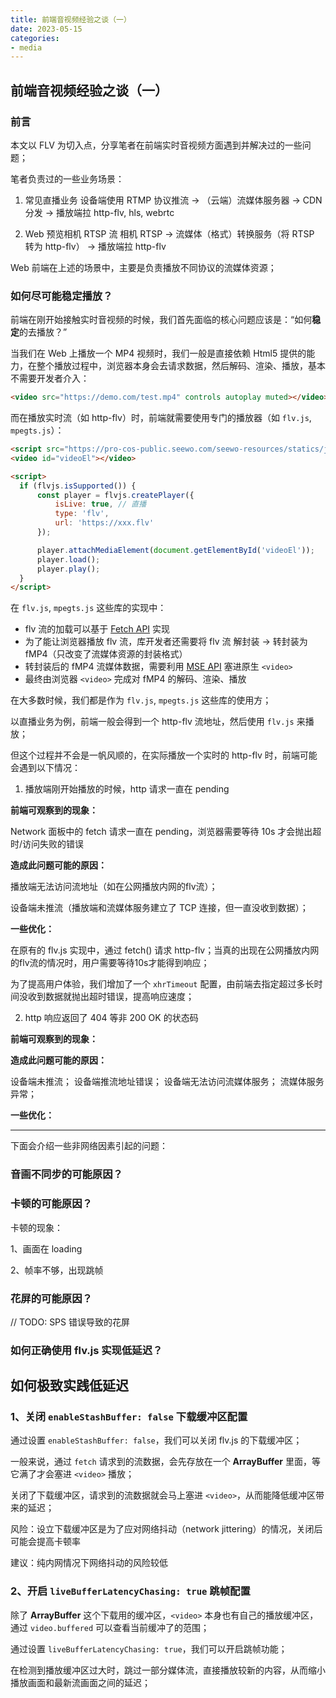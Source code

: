 ```yaml
---
title: 前端音视频经验之谈（一）
date: 2023-05-15
categories:
- media
---
```


## 前端音视频经验之谈（一）

### 前言

本文以 FLV 为切入点，分享笔者在前端实时音视频方面遇到并解决过的一些问题；

笔者负责过的一些业务场景：

1. 常见直播业务
设备端使用 RTMP 协议推流 -> （云端）流媒体服务器 -> CDN 分发 -> 播放端拉 http-flv, hls, webrtc

2. Web 预览相机 RTSP 流
相机 RTSP -> 流媒体（格式）转换服务（将 RTSP 转为 http-flv） -> 播放端拉 http-flv

Web 前端在上述的场景中，主要是负责播放不同协议的流媒体资源；

### 如何尽可能稳定播放？

前端在刚开始接触实时音视频的时候，我们首先面临的核心问题应该是：“如何**稳定**的去播放？”

当我们在 Web 上播放一个 MP4 视频时，我们一般是直接依赖 Html5 提供的能力，在整个播放过程中，浏览器本身会去请求数据，然后解码、渲染、播放，基本不需要开发者介入：

```html
<video src="https://demo.com/test.mp4" controls autoplay muted></video>
```

而在播放实时流（如 http-flv）时，前端就需要使用专门的播放器（如 `flv.js`, `mpegts.js`）：

```html
<script src="https://pro-cos-public.seewo.com/seewo-resources/statics/js/flvjs/1.7.12-rc.2/flv.min.js"></script>
<video id="videoEl"></video>

<script>
  if (flvjs.isSupported()) {
      const player = flvjs.createPlayer({
          isLive: true, // 直播
          type: 'flv',
          url: 'https://xxx.flv'
      });

      player.attachMediaElement(document.getElementById('videoEl'));
      player.load();
      player.play();
  }
</script>
```

在 `flv.js`, `mpegts.js` 这些库的实现中：

- flv 流的加载可以基于 [Fetch API](https://developer.mozilla.org/zh-CN/docs/Web/API/fetch) 实现
- 为了能让浏览器播放 flv 流，库开发者还需要将 flv 流 解封装 -> 转封装为 fMP4（只改变了流媒体资源的封装格式）
- 转封装后的 fMP4 流媒体数据，需要利用 [MSE API](https://developer.mozilla.org/zh-CN/docs/Web/API/Media_Source_Extensions_API) 塞进原生 `<video>`
- 最终由浏览器 `<video>` 完成对 fMP4 的解码、渲染、播放

在大多数时候，我们都是作为 `flv.js`, `mpegts.js` 这些库的使用方；

以直播业务为例，前端一般会得到一个 http-flv 流地址，然后使用 `flv.js` 来播放；

但这个过程并不会是一帆风顺的，在实际播放一个实时的 http-flv 时，前端可能会遇到以下情况：

1. 播放端刚开始播放的时候，http 请求一直在 pending

**前端可观察到的现象：**

Network 面板中的 fetch 请求一直在 pending，浏览器需要等待 10s 才会抛出超时/访问失败的错误

**造成此问题可能的原因：**

播放端无法访问流地址（如在公网播放内网的flv流）；

设备端未推流（播放端和流媒体服务建立了 TCP 连接，但一直没收到数据）；

**一些优化：**

在原有的 flv.js 实现中，通过 fetch() 请求 http-flv；当真的出现在公网播放内网的flv流的情况时，用户需要等待10s才能得到响应；

为了提高用户体验，我们增加了一个 `xhrTimeout` 配置，由前端去指定超过多长时间没收到数据就抛出超时错误，提高响应速度；

2. http 响应返回了 404 等非 200 OK 的状态码

**前端可观察到的现象：**

**造成此问题可能的原因：**

设备端未推流；
设备端推流地址错误；
设备端无法访问流媒体服务；
流媒体服务异常；

**一些优化：**



<!-- | 现象 | 播放端可能导致问题的原因 |
| --- | --- |
| http 请求一直在 pending | 播放端无法访问流地址（如在公网播放内网的flv流）；<br>设备端未推流（播放端和流媒体服务建立了 TCP 连接，但一直没收到数据） |
| http 响应返回了 404 等非 200 OK 的状态码 | 设备端未推流；<br>设备端推流地址错误；<br>设备端无法访问流媒体服务；<br>流媒体服务异常； |
| 播放突然中断 | 播放端网络中断；<br>播放端网络发生了切换（wifi <-> 4G）；<br>流异常，浏览器无法兼容，解码失败； | -->


---

下面会介绍一些非网络因素引起的问题：

### 音画不同步的可能原因？

### 卡顿的可能原因？

卡顿的现象：

1、画面在 loading

2、帧率不够，出现跳帧

### 花屏的可能原因？

// TODO: SPS 错误导致的花屏

### 如何正确使用 flv.js 实现低延迟？

## 如何极致实践低延迟

### 1、关闭 `enableStashBuffer: false` 下载缓冲区配置

通过设置 `enableStashBuffer: false`，我们可以关闭 flv.js 的下载缓冲区；

一般来说，通过 `fetch` 请求到的流数据，会先存放在一个 **ArrayBuffer** 里面，等它满了才会塞进 `<video>` 播放；

关闭了下载缓冲区，请求到的流数据就会马上塞进 `<video>`，从而能降低缓冲区带来的延迟；

风险：设立下载缓冲区是为了应对网络抖动（network jittering）的情况，关闭后可能会提高卡顿率

建议：纯内网情况下网络抖动的风险较低

### 2、开启 `liveBufferLatencyChasing: true` 跳帧配置

除了 **ArrayBuffer** 这个下载用的缓冲区，`<video>` 本身也有自己的播放缓冲区，通过 `video.buffered` 可以查看当前缓冲了的范围；

通过设置 `liveBufferLatencyChasing: true`，我们可以开启跳帧功能；

在检测到播放缓冲区过大时，跳过一部分媒体流，直接播放较新的内容，从而缩小播放画面和最新流画面之间的延迟；